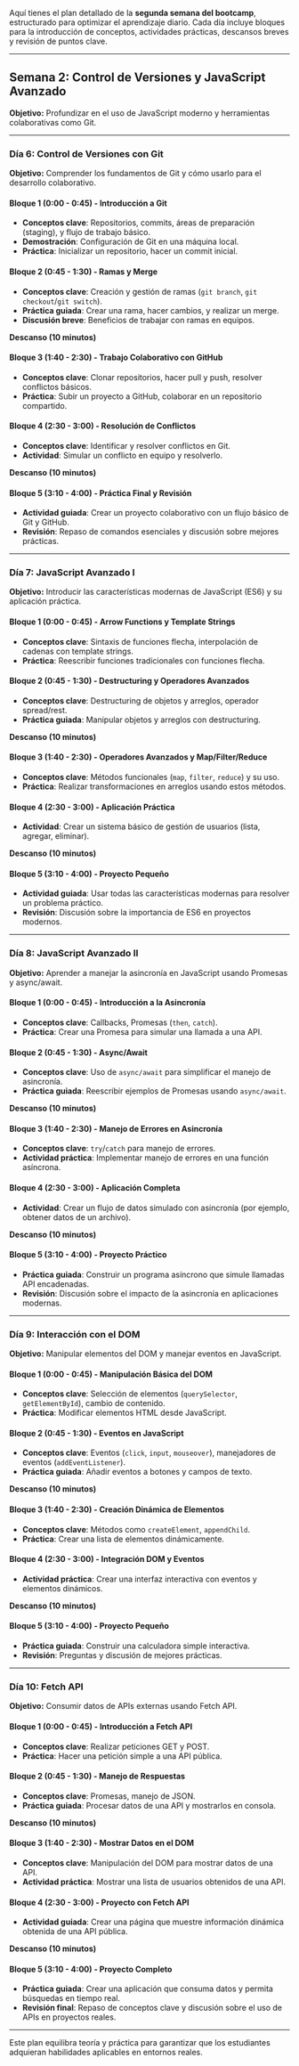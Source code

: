 Aquí tienes el plan detallado de la **segunda semana del bootcamp**, estructurado para optimizar el aprendizaje diario. Cada día incluye bloques para la introducción de conceptos, actividades prácticas, descansos breves y revisión de puntos clave.

---

## **Semana 2: Control de Versiones y JavaScript Avanzado**

**Objetivo:** Profundizar en el uso de JavaScript moderno y herramientas colaborativas como Git.

---

### **Día 6: Control de Versiones con Git**

**Objetivo:** Comprender los fundamentos de Git y cómo usarlo para el desarrollo colaborativo.

#### **Bloque 1 (0:00 - 0:45) - Introducción a Git**

- **Conceptos clave**: Repositorios, commits, áreas de preparación (staging), y flujo de trabajo básico.
- **Demostración**: Configuración de Git en una máquina local.
- **Práctica**: Inicializar un repositorio, hacer un commit inicial.

#### **Bloque 2 (0:45 - 1:30) - Ramas y Merge**

- **Conceptos clave**: Creación y gestión de ramas (`git branch`, `git checkout`/`git switch`).
- **Práctica guiada**: Crear una rama, hacer cambios, y realizar un merge.
- **Discusión breve**: Beneficios de trabajar con ramas en equipos.

**Descanso (10 minutos)**

#### **Bloque 3 (1:40 - 2:30) - Trabajo Colaborativo con GitHub**

- **Conceptos clave**: Clonar repositorios, hacer pull y push, resolver conflictos básicos.
- **Práctica**: Subir un proyecto a GitHub, colaborar en un repositorio compartido.

#### **Bloque 4 (2:30 - 3:00) - Resolución de Conflictos**

- **Conceptos clave**: Identificar y resolver conflictos en Git.
- **Actividad**: Simular un conflicto en equipo y resolverlo.

**Descanso (10 minutos)**

#### **Bloque 5 (3:10 - 4:00) - Práctica Final y Revisión**

- **Actividad guiada**: Crear un proyecto colaborativo con un flujo básico de Git y GitHub.
- **Revisión**: Repaso de comandos esenciales y discusión sobre mejores prácticas.

---

### **Día 7: JavaScript Avanzado I**

**Objetivo:** Introducir las características modernas de JavaScript (ES6) y su aplicación práctica.

#### **Bloque 1 (0:00 - 0:45) - Arrow Functions y Template Strings**

- **Conceptos clave**: Sintaxis de funciones flecha, interpolación de cadenas con template strings.
- **Práctica**: Reescribir funciones tradicionales con funciones flecha.

#### **Bloque 2 (0:45 - 1:30) - Destructuring y Operadores Avanzados**

- **Conceptos clave**: Destructuring de objetos y arreglos, operador spread/rest.
- **Práctica guiada**: Manipular objetos y arreglos con destructuring.

**Descanso (10 minutos)**

#### **Bloque 3 (1:40 - 2:30) - Operadores Avanzados y Map/Filter/Reduce**

- **Conceptos clave**: Métodos funcionales (`map`, `filter`, `reduce`) y su uso.
- **Práctica**: Realizar transformaciones en arreglos usando estos métodos.

#### **Bloque 4 (2:30 - 3:00) - Aplicación Práctica**

- **Actividad**: Crear un sistema básico de gestión de usuarios (lista, agregar, eliminar).

**Descanso (10 minutos)**

#### **Bloque 5 (3:10 - 4:00) - Proyecto Pequeño**

- **Actividad guiada**: Usar todas las características modernas para resolver un problema práctico.
- **Revisión**: Discusión sobre la importancia de ES6 en proyectos modernos.

---

### **Día 8: JavaScript Avanzado II**

**Objetivo:** Aprender a manejar la asincronía en JavaScript usando Promesas y async/await.

#### **Bloque 1 (0:00 - 0:45) - Introducción a la Asincronía**

- **Conceptos clave**: Callbacks, Promesas (`then`, `catch`).
- **Práctica**: Crear una Promesa para simular una llamada a una API.

#### **Bloque 2 (0:45 - 1:30) - Async/Await**

- **Conceptos clave**: Uso de `async/await` para simplificar el manejo de asincronía.
- **Práctica guiada**: Reescribir ejemplos de Promesas usando `async/await`.

**Descanso (10 minutos)**

#### **Bloque 3 (1:40 - 2:30) - Manejo de Errores en Asincronía**

- **Conceptos clave**: `try`/`catch` para manejo de errores.
- **Actividad práctica**: Implementar manejo de errores en una función asíncrona.

#### **Bloque 4 (2:30 - 3:00) - Aplicación Completa**

- **Actividad**: Crear un flujo de datos simulado con asincronía (por ejemplo, obtener datos de un archivo).

**Descanso (10 minutos)**

#### **Bloque 5 (3:10 - 4:00) - Proyecto Práctico**

- **Práctica guiada**: Construir un programa asíncrono que simule llamadas API encadenadas.
- **Revisión**: Discusión sobre el impacto de la asincronía en aplicaciones modernas.

---

### **Día 9: Interacción con el DOM**

**Objetivo:** Manipular elementos del DOM y manejar eventos en JavaScript.

#### **Bloque 1 (0:00 - 0:45) - Manipulación Básica del DOM**

- **Conceptos clave**: Selección de elementos (`querySelector`, `getElementById`), cambio de contenido.
- **Práctica**: Modificar elementos HTML desde JavaScript.

#### **Bloque 2 (0:45 - 1:30) - Eventos en JavaScript**

- **Conceptos clave**: Eventos (`click`, `input`, `mouseover`), manejadores de eventos (`addEventListener`).
- **Práctica guiada**: Añadir eventos a botones y campos de texto.

**Descanso (10 minutos)**

#### **Bloque 3 (1:40 - 2:30) - Creación Dinámica de Elementos**

- **Conceptos clave**: Métodos como `createElement`, `appendChild`.
- **Práctica**: Crear una lista de elementos dinámicamente.

#### **Bloque 4 (2:30 - 3:00) - Integración DOM y Eventos**

- **Actividad práctica**: Crear una interfaz interactiva con eventos y elementos dinámicos.

**Descanso (10 minutos)**

#### **Bloque 5 (3:10 - 4:00) - Proyecto Pequeño**

- **Práctica guiada**: Construir una calculadora simple interactiva.
- **Revisión**: Preguntas y discusión de mejores prácticas.

---

### **Día 10: Fetch API**

**Objetivo:** Consumir datos de APIs externas usando Fetch API.

#### **Bloque 1 (0:00 - 0:45) - Introducción a Fetch API**

- **Conceptos clave**: Realizar peticiones GET y POST.
- **Práctica**: Hacer una petición simple a una API pública.

#### **Bloque 2 (0:45 - 1:30) - Manejo de Respuestas**

- **Conceptos clave**: Promesas, manejo de JSON.
- **Práctica guiada**: Procesar datos de una API y mostrarlos en consola.

**Descanso (10 minutos)**

#### **Bloque 3 (1:40 - 2:30) - Mostrar Datos en el DOM**

- **Conceptos clave**: Manipulación del DOM para mostrar datos de una API.
- **Actividad práctica**: Mostrar una lista de usuarios obtenidos de una API.

#### **Bloque 4 (2:30 - 3:00) - Proyecto con Fetch API**

- **Actividad guiada**: Crear una página que muestre información dinámica obtenida de una API pública.

**Descanso (10 minutos)**

#### **Bloque 5 (3:10 - 4:00) - Proyecto Completo**

- **Práctica guiada**: Crear una aplicación que consuma datos y permita búsquedas en tiempo real.
- **Revisión final**: Repaso de conceptos clave y discusión sobre el uso de APIs en proyectos reales.

---

Este plan equilibra teoría y práctica para garantizar que los estudiantes adquieran habilidades aplicables en entornos reales.
